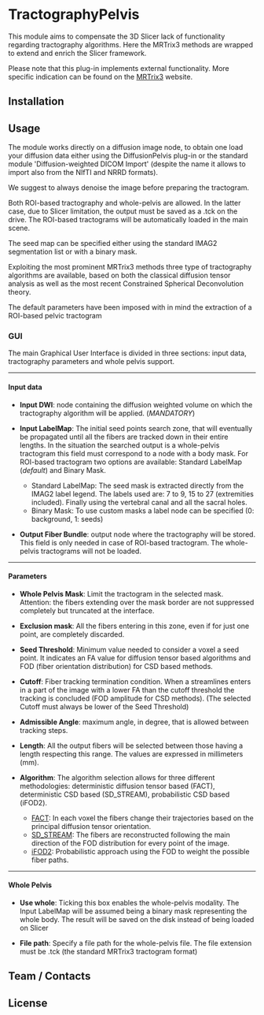 # TractographyPelvis
This module aims to compensate the 3D Slicer lack of functionality regarding tractography algorithms. Here the MRTrix3
methods are wrapped to extend and enrich the Slicer framework.

Please note that this plug-in implements external functionality. More specific indication can be found on the [MRTrix3][1] website.


## Installation

## Usage

The module works directly on a diffusion image node, to obtain one load your diffusion data either using the DiffusionPelvis plug-in or the standard
module 'Diffusion-weighted DICOM Import' (despite the name it allows to import also from the NIfTI and NRRD formats).

We suggest to always denoise the image before preparing the tractogram.

Both ROI-based tractography and whole-pelvis are allowed. In the latter case, due to Slicer limitation, the output must be
saved as a .tck on the drive. The ROI-based tractograms will be automatically loaded in the main scene.

The seed map can be specified either using the standard IMAG2 segmentation list or with a binary mask.

Exploiting the most prominent MRTrix3 methods three type of tractography algorithms are available, based on both the
classical diffusion tensor analysis as well as the most recent Constrained Spherical Deconvolution theory.

The default parameters have been imposed with in mind the extraction of a ROI-based pelvic tractogram

### GUI

The main Graphical User Interface is divided in three sections: input data, tractography parameters and whole
pelvis support.

___
#### Input data

* **Input DWI**: node containing the diffusion weighted volume on which the tractography algorithm will be applied. (*MANDATORY*)

* **Input LabelMap**: The initial seed points search zone, that will eventually be propagated until all the 
fibers are tracked down in their entire lengths. In the situation the searched output is a whole-pelvis tractogram 
this field must correspond to a node with a body mask. For ROI-based tractogram two options are available: Standard LabelMap
(*default*) and Binary Mask.
    * Standard LabelMap: The seed mask is extracted directly from the IMAG2 label legend. The labels used are: 7 to 9, 15 to 27
    (extremities included). Finally using the vertebral canal and all the sacral holes.
    * Binary Mask: To use custom masks a label node can be specified (0: background, 1: seeds)

* **Output Fiber Bundle**: output node where the tractography will be stored. This field is only needed in case of ROI-based tractogram.
The whole-pelvis tractograms will not be loaded.

___
#### Parameters
* **Whole Pelvis Mask**: Limit the tractogram in the selected mask. Attention: the fibers extending over the mask border are 
not suppressed completely but truncated at the interface.

* **Exclusion mask**: All the fibers entering in this zone, even if for just one point, are completely discarded.

* **Seed Threshold**: Minimum value needed to consider a voxel a seed point. It indicates an FA value for diffusion tensor based
algorithms and FOD (fiber orientation distribution) for CSD based methods.

* **Cutoff**: Fiber tracking termination condition. When a streamlines enters in a part of the image with a lower FA than the cutoff
threshold the tracking is concluded (FOD amplitude for CSD methods). (The selected Cutoff must always be lower of the Seed Threshold)

* **Admissible Angle**: maximum angle, in degree, that is allowed between tracking steps.

* **Length**: All the output fibers will be selected between those having a length respecting this range. The values are expressed
in millimeters (mm).

* **Algorithm**: The algorithm selection allows for three different methodologies: deterministic diffusion tensor based (FACT),
deterministic CSD based (SD_STREAM), probabilistic CSD based (iFOD2).
    * [FACT][2]: In each voxel the fibers change their trajectories based on the principal diffusion tensor orientation.
    * [SD_STREAM][3]: The fibers are reconstructed following the main direction of the FOD distribution for every point of the image.
    * [iFOD2][4]: Probabilistic approach using the FOD to weight the possible fiber paths.

___
#### Whole Pelvis

* **Use whole**: Ticking this box enables the whole-pelvis modality. The Input LabelMap will be assumed being a binary mask representing
the whole body. The result will be saved on the disk instead of being loaded on Slicer

* **File path**: Specify a file path for the whole-pelvis file. The file extension must be .tck (the standard MRTrix3 tractogram format)

## Team / Contacts

## License


[1]: http://www.mrtrix.org
[2]: https://www.ncbi.nlm.nih.gov/pubmed/9989633
[3]: https://onlinelibrary.wiley.com/doi/abs/10.1002/ima.22005
[4]: https://www.researchgate.net/publication/285641884_Improved_probabilistic_streamlines_tractography_by_2nd_order_integration_over_fibre_orientation_distributions
